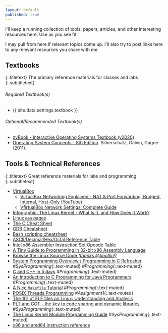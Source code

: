 ```yaml
---
layout: default
published: true
---
```


I'll keep a running collection of tools, papers, articles, and other interesting resources here.
Use as you see fit.

I may pull from here if relevant topics come up.
I'll also try to post links here to any relevant resources you share with me.

## Textbooks
{:.titletext}
The primary reference materials for classes and labs
{:.subtitletext}

###### Required Textbook(s)
- {{ site.data.settings.textbook }}

###### Optional/Recommended Textbook(s)

- [zyBook - Interactive Operating Systems Textbook (v2020)](https://learn.zybooks.com/zybook/MONTANACSCI460PetersFall2020)
- [Operating System Concepts - 8th Edition](https://www.amazon.com/Operating-Concepts-Silberschatz-Abraham-Hardcover-dp-B011DB56OO/dp/B011DB56OO/ref=mt_other?_encoding=UTF8&me=&qid=). Silberschatz, Galvin, Gagne (2011).
<!-- - [The Craft of System Security - 1st Edition](https://www.amazon.com/Craft-System-Security-Sean-Smith/dp/0321434838). Sean Smith (2007). -->

## Tools & Technical References
{:.titletext}
Great reference materials for labs and programming
{:.subtitletext}

<!-- - [Wireshark](https://www.wireshark.org) -->
- [VirtualBox](https://www.virtualbox.org)
  - [VirtualBox Networking Explained - NAT & Port Forwarding, Bridged, Internal, Host-Only (YouTube)](https://youtu.be/cDF4X7RmV4Q)
  - [VfirtualBox Network Settings: Complete Guide](https://www.nakivo.com/blog/virtualbox-network-setting-guide/)
- [Infographic: The Linux Kernel - What Is It, and How Does It Work?](https://www.cyberciti.biz/media/new/cms/2017/04/how-does-linux-kernel-works-explained.png)
- [Linux `man` pages](http://man7.org/linux/man-pages/dir_all_alphabetic.html)
- [The C Cheat Sheet](files/the-C-cheat-sheet.pdf)
- [GDB Cheatsheet](https://darkdust.net/files/GDB%20Cheat%20Sheet.pdf)
- [Bash scripting cheatsheet](https://devhints.io/bash)
- [ASCII/Decimal/Hex/Octal Reference Table](https://i.stack.imgur.com/mij6M.jpg)
- [Intel x86 Assembler Instruction Set Opcode Table](http://sparksandflames.com/files/x86InstructionChart.html)
- [A Tiny Guide to Programming in 32-bit x86 Assembly Language]({{site.data.settings.reading}}/tiny-guide-to-x86-assembly.pdf)
- [Browse the Linux Source Code *(thanks @bootlin!)*](https://elixir.bootlin.com/linux/latest/source)
- [System Programming Overview / Programming in C Refresher](http://www.lysator.liu.se/c/bwk-tutor.html) *#SysProgramming*{:.text-muted} *#Programming*{:.text-muted}
- [C and C++ in 5 days]({{site.data.settings.reading}}/C-in-5-days.pdf) *#Programming*{:.text-muted}
- [An Introduction to C Programming for Java Programmers]({{site.data.settings.reading}}/intro-to-C-for-java-programmers.pdf) *#Programming*{:.text-muted}
- [A Nice `Makefile` Tutorial](https://gist.github.com/isaacs/62a2d1825d04437c6f08) *#Programming*{:.text-muted}
- [POSIX Threads Programming](https://computing.llnl.gov/tutorials/pthreads/) *#Assignment1*{:.text-muted}
- [The 101 of ELF files on Linux: Understanding and Analysis](https://linux-audit.com/elf-binaries-on-linux-understanding-and-analysis/)
- [PLT and GOT - the key to code sharing and dynamic libraries](https://www.technovelty.org/linux/plt-and-got-the-key-to-code-sharing-and-dynamic-libraries.html) *#SysProgramming*{:.text-muted}
- [The Linux Kernel Module Programming Guide]({{site.data.settings.reading}}/readme-linux-kernel-programming-lkmpg.pdf) *#SysProgramming*{:.text-muted}
- [x86 and amd64 instruction reference](https://www.felixcloutier.com/x86/)

<!-- ## Articles, Research Papers, Feeds, Reading Lists -->
<!-- {:.titletext} -->
<!-- Where you might find other helpful and/or interesting information -->
<!-- {:.subtitletext} -->
